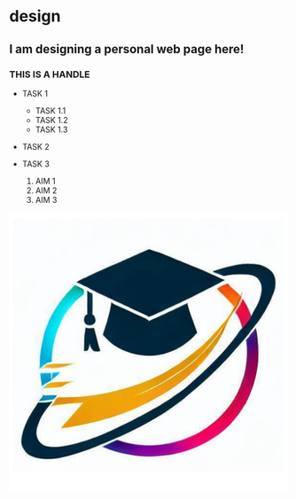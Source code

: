 # design
## I am designing a personal web page here!
### THIS IS A HANDLE
* TASK 1
  * TASK 1.1
  * TASK 1.2
  * TASK 1.3
* TASK 2
* TASK 3

  1. AIM 1
  2. AIM 2
  3. AIM 3

![](2.png)
